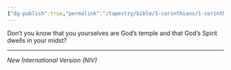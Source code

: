 ```yaml
---
{"dg-publish":true,"permalink":"/tapestry/bible/1-corinthians/1-corinthians-3-16/","title":"1 Corinthians 3:16","tags":["bible-verse","bible-verse"],"dgHomeLink":true,"dgShowLocalGraph":true,"dgEnableSearch":true}
---
```


Don’t you know that you yourselves are God’s temple and that God’s Spirit dwells in your midst?

---
*New International Version (NIV)*